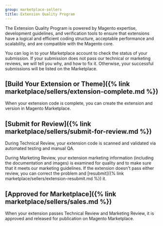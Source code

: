 ```yaml
---
group: marketplace-sellers
title: Extension Quality Program
---
```


The Extension Quality Program is powered by Magento expertise, development guidelines, and verification tools to ensure that extensions have a logical and efficient coding structure, acceptable performance and scalability, and are compatible with the Magento core.

You can log in to your Marketplace account to check the status of your submission. If your submission does not pass our technical or marketing reviews, we will tell you why, and how to fix it. Otherwise, your successful submissions will be listed on the Marketplace.

## [Build Your Extension or Theme]({% link marketplace/sellers/extension-complete.md %})

When your extension code is complete, you can create the extension and version in Magento Marketplace.

## [Submit for Review]({% link marketplace/sellers/submit-for-review.md %})

During Technical Review, your extension code is scanned and validated via automated testing and manual QA.

During Marketing Review, your extension marketing information (including the documentation and images) is examined for quality and to make sure that it meets our marketing guidelines.
If the extension doesn\'t pass either review, you can correct the problem and [resubmit]({% link marketplace/sellers/extension-resubmit.md %}) it.

## [Approved for Marketplace]({% link marketplace/sellers/sales.md %})

When your extension passes Technical Review and Marketing Review, it is approved and released for publication on Magento Marketplace.
